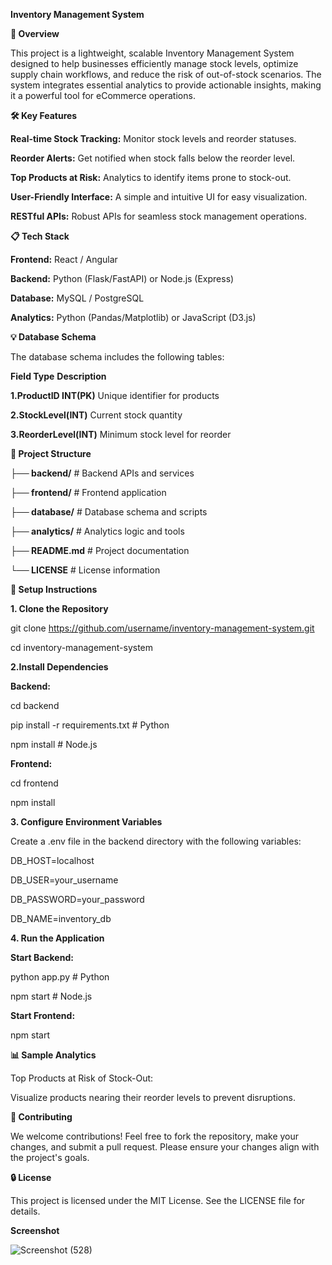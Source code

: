 **Inventory Management System**

**🚀 Overview**

This project is a lightweight, scalable Inventory Management System designed to help businesses efficiently manage stock levels, optimize supply chain workflows, and reduce the risk of out-of-stock scenarios. The system integrates essential analytics to provide actionable insights, making it a powerful tool for eCommerce operations.

**🛠️ Key Features**

**Real-time Stock Tracking:** Monitor stock levels and reorder statuses.

**Reorder Alerts:** Get notified when stock falls below the reorder level.

**Top Products at Risk:** Analytics to identify items prone to stock-out.

**User-Friendly Interface:** A simple and intuitive UI for easy visualization.

**RESTful APIs:** Robust APIs for seamless stock management operations.

**📋 Tech Stack**

**Frontend:** React / Angular

**Backend:** Python (Flask/FastAPI) or Node.js (Express)

**Database:** MySQL / PostgreSQL

**Analytics:** Python (Pandas/Matplotlib) or JavaScript (D3.js)

**💡 Database Schema**

The database schema includes the following tables:

**Field	Type** 	        **Description**

**1.ProductID	INT(PK)**	  Unique identifier for products

**2.StockLevel(INT)**  	  Current stock quantity

**3.ReorderLevel(INT)**   Minimum stock level for reorder

**📂 Project Structure**

**├── backend/**           # Backend APIs and services

**├── frontend/**          # Frontend application

**├── database/**          # Database schema and scripts

**├── analytics/**         # Analytics logic and tools

**├── README.md**          # Project documentation

**└── LICENSE**            # License information

**🔧 Setup Instructions**

**1. Clone the Repository**

git clone https://github.com/username/inventory-management-system.git

cd inventory-management-system

**2.Install Dependencies**

**Backend:**

cd backend

pip install -r requirements.txt  # Python

npm install  # Node.js

**Frontend:**

cd frontend

npm install

**3. Configure Environment Variables**

Create a .env file in the backend directory with the following variables:

DB_HOST=localhost

DB_USER=your_username

DB_PASSWORD=your_password

DB_NAME=inventory_db

**4. Run the Application**

**Start Backend:**

python app.py  # Python

npm start  # Node.js

**Start Frontend:**

npm start

**📊 Sample Analytics**

Top Products at Risk of Stock-Out:

Visualize products nearing their reorder levels to prevent disruptions.

**🤝 Contributing**

We welcome contributions! Feel free to fork the repository, make your changes, and submit a pull request. Please ensure your changes align with the project's goals.

**🔒 License**

This project is licensed under the MIT License. See the LICENSE file for details.

**Screenshot**






![Screenshot (528)](https://github.com/user-attachments/assets/97d2f66e-5529-4d37-87a1-460e4c190383)

